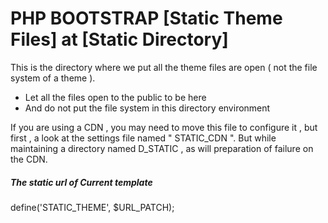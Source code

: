 # PHP BOOTSTRAP [Static Theme Files] at [Static Directory]

This is the directory where we put all the theme files are open ( not the file system of a theme ).

  - Let all the files open to the public to be here
  - And do not put the file system in this directory environment

If you are using a CDN , you may need to move this file to configure it , but first , a look at the settings file named " STATIC_CDN ". But while maintaining a directory named D_STATIC , as will preparation of failure on the CDN.

##### The static url of Current template
define('STATIC_THEME', $URL_PATCH);